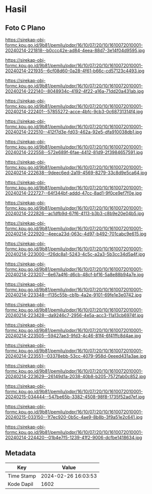 # Hasil

## Foto C Plano

https://sirekap-obj-formc.kpu.go.id/9b81/pemilu/pdpr/16/10/07/20/10/1610072010001-20240214-221818--b0ccc42e-ad84-4eea-88d7-3e14f04d9595.jpg

https://sirekap-obj-formc.kpu.go.id/9b81/pemilu/pdpr/16/10/07/20/10/1610072010001-20240214-221935--6cf08d60-0a28-4f61-b66c-cd57123c4493.jpg

https://sirekap-obj-formc.kpu.go.id/9b81/pemilu/pdpr/16/10/07/20/10/1610072010001-20240214-222140--8048934c-4192-4f22-a16a-71dd20a431ab.jpg

https://sirekap-obj-formc.kpu.go.id/9b81/pemilu/pdpr/16/10/07/20/10/1610072010001-20240214-222401--57855272-acce-4bfc-9cb3-0c68731314f4.jpg

https://sirekap-obj-formc.kpu.go.id/9b81/pemilu/pdpr/16/10/07/20/10/1610072010001-20240214-222510--412f7d3e-fd03-462a-92e5-dfa910038db1.jpg

https://sirekap-obj-formc.kpu.go.id/9b81/pemilu/pdpr/16/10/07/20/10/1610072010001-20240214-222558--572e689f-6fae-4412-81d9-2f3984657591.jpg

https://sirekap-obj-formc.kpu.go.id/9b81/pemilu/pdpr/16/10/07/20/10/1610072010001-20240214-222638--9deec6ed-2a19-4569-8279-33c8d9e5ca64.jpg

https://sirekap-obj-formc.kpu.go.id/9b81/pemilu/pdpr/16/10/07/20/10/1610072010001-20240214-222727--64f344bf-addd-47cc-8ad1-9f0ce9ef7f0e.jpg

https://sirekap-obj-formc.kpu.go.id/9b81/pemilu/pdpr/16/10/07/20/10/1610072010001-20240214-222826--ac1dfb9d-67f6-4113-b3b3-c8b9e20e04b5.jpg

https://sirekap-obj-formc.kpu.go.id/9b81/pemilu/pdpr/16/10/07/20/10/1610072010001-20240214-222920--4eeca23d-063c-4d97-b492-701cabc9e615.jpg

https://sirekap-obj-formc.kpu.go.id/9b81/pemilu/pdpr/16/10/07/20/10/1610072010001-20240214-223000--f26dc8a1-5243-4c5c-a2a3-5b3cc34d5a4f.jpg

https://sirekap-obj-formc.kpu.go.id/9b81/pemilu/pdpr/16/10/07/20/10/1610072010001-20240214-223207--6e67a4f6-d6cb-48cf-bf16-5a8e88b94a7e.jpg

https://sirekap-obj-formc.kpu.go.id/9b81/pemilu/pdpr/16/10/07/20/10/1610072010001-20240214-223348--f135c55b-cb1b-4a2e-9101-69fe1e3e0742.jpg

https://sirekap-obj-formc.kpu.go.id/9b81/pemilu/pdpr/16/10/07/20/10/1610072010001-20240214-223428--da9246c7-2956-4e5a-acc3-11a13cb6974f.jpg

https://sirekap-obj-formc.kpu.go.id/9b81/pemilu/pdpr/16/10/07/20/10/1610072010001-20240214-223505--59427ae3-9fd3-4c46-81f4-6f41ffc8d4ae.jpg

https://sirekap-obj-formc.kpu.go.id/9b81/pemilu/pdpr/16/10/07/20/10/1610072010001-20240214-223551--03378ebb-53cc-4079-958d-0eeed431a3ae.jpg

https://sirekap-obj-formc.kpu.go.id/9b81/pemilu/pdpr/16/10/07/20/10/1610072010001-20240214-223629--26149d1a-2038-40b8-b205-7572fab0c852.jpg

https://sirekap-obj-formc.kpu.go.id/9b81/pemilu/pdpr/16/10/07/20/10/1610072010001-20240215-034444--547be65b-3382-4508-98f8-1735f52ad7ef.jpg

https://sirekap-obj-formc.kpu.go.id/9b81/pemilu/pdpr/16/10/07/20/10/1610072010001-20240215-033150--1f7ec920-0b5c-4ae9-8b8b-3f9a51e2c641.jpg

https://sirekap-obj-formc.kpu.go.id/9b81/pemilu/pdpr/16/10/07/20/10/1610072010001-20240214-224420--01b4e7f5-1239-41f2-9006-dcfbe1418634.jpg


## Metadata

| Key        | Value               |
| ---------- | ------------------- |
| Time Stamp | 2024-02-26 16:03:53 |
| Kode Dapil | 1602                |



